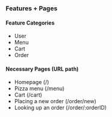 ### Features + Pages

#### Feature Categories

- User
- Menu
- Cart
- Order

#### Necessary Pages (URL path)

- Homepage (/)
- Pizza menu (/menu)
- Cart (/cart)
- Placing a new order (/order/new)
- Looking up an order (/order/:orderID)
